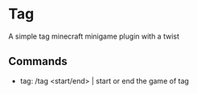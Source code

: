 # Tag
 
A simple tag minecraft minigame plugin with a twist

## Commands
- tag: /tag <start/end> | start or end the game of tag
